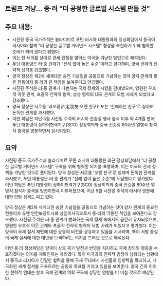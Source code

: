 ## 트럼프 겨냥… 중·러 “더 공정한 글로벌 시스템 만들 것”

## 주요 내용:
*   시진핑 중국 국가주석은 블라디미르 푸틴 러시아 대통령과의 정상회담에서 중국이 러시아와 함께 "더 공정한 글로벌 거버넌스 시스템" 형성을 촉진하기 위해 협력할 준비가 되어 있다고 밝혔다.
*   이는 전 세계를 상대로 관세 전쟁을 벌이는 미국을 겨냥한 발언으로 해석된다.
*   푸틴 대통령은 러·중 관계가 "전례 없이 높은 수준"이라고 평가하며, 양국 관계의 전략적 성격을 강조했다.
*   양국 정상은 제2차 세계대전 승전 기념일을 공동으로 기념하는 것이 양자 관계의 좋은 전통이자 중·러의 큰 책임을 보여준다고 언급했다.
*   시진핑 주석은 러·중 관계가 다변하는 국제 정세의 시험을 견뎌냈으며, 영원한 우호적 이웃 관계, 포괄적 전략적 협력, 상생 협력의 대국 관계의 모범 사례가 되었다고 강조했다.
*   양국 정상은 서로를 '라오펑유(老朋友·오랜 친구)' 또는 '친애하는 친구'로 칭하며 돈독한 관계를 과시했다.
*   이번 회담은 지난 5월 시진핑 주석의 러시아 전승절 행사 참석 이후 약 4개월 만에 푸틴 대통령이 상하이협력기구(SCO) 정상회의와 중국 전승절 80주년 열병식 참석차 중국을 방문하면서 성사되었다.

## 요약

시진핑 중국 국가주석과 블라디미르 푸틴 러시아 대통령은 최근 정상회담에서 "더 공정한 글로벌 거버넌스 시스템" 구축을 위해 협력할 의지를 표명하며, 이는 미국의 관세 정책을 겨냥한 것으로 풀이된다. 양국 정상은 서로를 '오랜 친구'로 칭하며 돈독한 관계를 과시했고, 푸틴 대통령은 러·중 관계가 "전례 없이 높은 수준"에 도달했다고 평가했다. 이번 회담은 푸틴 대통령이 상하이협력기구(SCO) 정상회의와 중국 전승절 80주년 열병식 참석차 중국을 방문하면서 이루어졌으며, 지난 5월 시진핑 주석의 러시아 방문에 대한 답방 성격도 띠고 있다.

양국 정상은 제2차 세계대전 승전 기념일을 공동으로 기념하는 것이 양자 관계의 중요한 전통이자 유엔 안전보장이사회 상임이사국으로서 중·러의 막중한 책임을 보여준다고 강조했다. 시진핑 주석은 러·중 관계가 변화하는 국제 정세 속에서도 굳건히 유지되었으며, 영원한 우호적 이웃 관계와 포괄적 전략적 협력의 모범 사례가 되었다고 평가했다. 이는 양국이 국제 질서 재편에 대한 공동의 비전을 공유하고 있음을 시사하며, 특히 서방 중심의 국제 질서에 대한 대안을 모색하려는 의지를 드러낸 것으로 해석된다.

이번 중·러 정상회담은 양국이 상호 국가 발전과 번영을 지지하고 국제 정의와 평등을 수호하겠다는 의지를 재확인하는 자리였다. 특히 미국과의 전략적 경쟁이 심화되는 상황에서 중국과 러시아가 긴밀한 협력을 통해 국제 무대에서 자신들의 영향력을 확대하고, 다극화된 세계 질서를 구축하려는 공동의 목표를 가지고 있음을 보여준다. 양국 간의 이러한 전략적 연대는 향후 국제 관계의 역학 구도에 상당한 영향을 미 미칠 것으로 예상된다.
